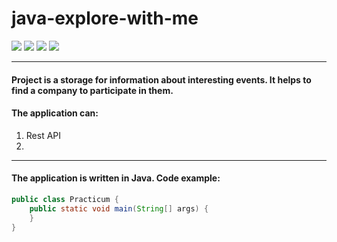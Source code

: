 # java-explore-with-me
![](https://img.shields.io/badge/language-Java-orange)
![](https://img.shields.io/badge/build_automation_tool-Maven-red)
![](https://img.shields.io/badge/framework-Spring_boot-green)
![](https://img.shields.io/badge/ORM-Hibernate%20-yellow)

------
#### Project is a storage for information about interesting events. It helps to find a company to participate in them.

#### The application can:

1. Rest API 
2. 
------
#### The application is written in Java. Code example:

```java
public class Practicum {
    public static void main(String[] args) {
    }
}
```
